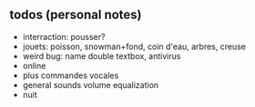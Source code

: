 ## todos (personal notes)
- interraction: pousser?
- jouets: poisson, snowman+fond, coin d'eau, arbres, creuse
- weird bug: name double textbox, antivirus
- online
- plus commandes vocales
- general sounds volume equalization
- nuit